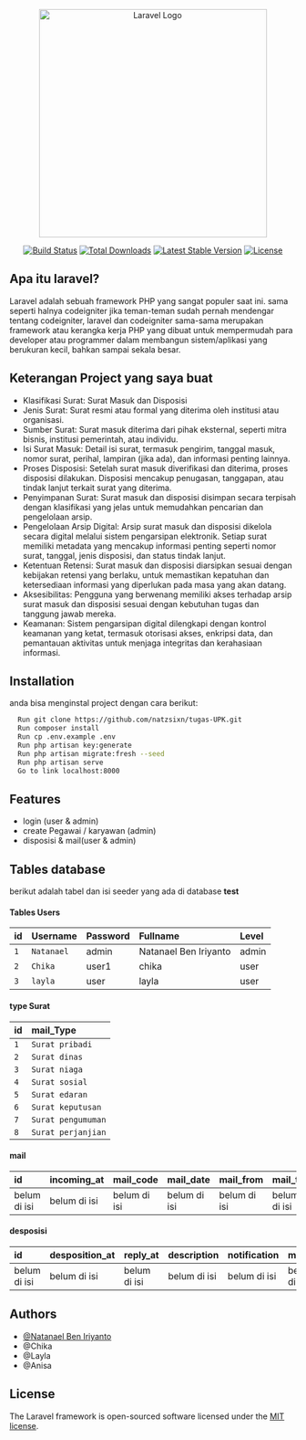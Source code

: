 <p align="center"><a href="https://laravel.com" target="_blank"><img src="https://raw.githubusercontent.com/laravel/art/master/logo-lockup/5%20SVG/2%20CMYK/1%20Full%20Color/laravel-logolockup-cmyk-red.svg" width="400" alt="Laravel Logo"></a></p>

<p align="center">
<a href="https://github.com/laravel/framework/actions"><img src="https://github.com/laravel/framework/workflows/tests/badge.svg" alt="Build Status"></a>
<a href="https://packagist.org/packages/laravel/framework"><img src="https://img.shields.io/packagist/dt/laravel/framework" alt="Total Downloads"></a>
<a href="https://packagist.org/packages/laravel/framework"><img src="https://img.shields.io/packagist/v/laravel/framework" alt="Latest Stable Version"></a>
<a href="https://packagist.org/packages/laravel/framework"><img src="https://img.shields.io/packagist/l/laravel/framework" alt="License"></a>
</p>


## Apa itu laravel?

Laravel adalah sebuah framework PHP yang sangat populer saat ini. sama seperti halnya codeigniter jika teman-teman sudah pernah mendengar tentang codeigniter, laravel dan codeigniter sama-sama merupakan framework atau kerangka kerja PHP yang dibuat untuk mempermudah para developer atau programmer dalam membangun sistem/aplikasi yang berukuran kecil, bahkan sampai sekala besar.


## Keterangan Project yang saya buat

* Klasifikasi Surat: Surat Masuk dan Disposisi
* Jenis Surat: Surat resmi atau formal yang diterima oleh institusi atau organisasi.
* Sumber Surat: Surat masuk diterima dari pihak eksternal, seperti mitra bisnis, institusi pemerintah, atau individu.
* Isi Surat Masuk: Detail isi surat, termasuk pengirim, tanggal masuk, nomor surat, perihal, lampiran (jika ada), dan informasi penting lainnya.
* Proses Disposisi: Setelah surat masuk diverifikasi dan diterima, proses disposisi dilakukan. Disposisi mencakup penugasan, tanggapan, atau tindak lanjut terkait surat yang diterima.
* Penyimpanan Surat: Surat masuk dan disposisi disimpan secara terpisah dengan klasifikasi yang jelas untuk memudahkan pencarian dan pengelolaan arsip.
* Pengelolaan Arsip Digital: Arsip surat masuk dan disposisi dikelola secara digital melalui sistem pengarsipan elektronik. Setiap surat memiliki metadata yang mencakup informasi penting seperti nomor surat, tanggal, jenis disposisi, dan status tindak lanjut.
* Ketentuan Retensi: Surat masuk dan disposisi diarsipkan sesuai dengan kebijakan retensi yang berlaku, untuk memastikan kepatuhan dan ketersediaan informasi yang diperlukan pada masa yang akan datang.
* Aksesibilitas: Pengguna yang berwenang memiliki akses terhadap arsip surat masuk dan disposisi sesuai dengan kebutuhan tugas dan tanggung jawab mereka.
* Keamanan: Sistem pengarsipan digital dilengkapi dengan kontrol keamanan yang ketat, termasuk otorisasi akses, enkripsi data, dan pemantauan aktivitas untuk menjaga integritas dan kerahasiaan informasi.
## Installation

anda bisa menginstal project dengan cara berikut:

```Bash
  Run git clone https://github.com/natzsixn/tugas-UPK.git
  Run composer install
  Run cp .env.example .env
  Run php artisan key:generate
  Run php artisan migrate:fresh --seed
  Run php artisan serve
  Go to link localhost:8000
```
    
## Features

- login (user & admin)
- create Pegawai / karyawan (admin)
- disposisi & mail(user & admin)


## Tables database

berikut adalah tabel dan isi seeder yang ada di database **test**

#### Tables Users

| id | Username | Password | Fullname |Level | 
| :-------- | :------- |  :-------  | :------- | :------- |
| `1` | `Natanael` | admin | Natanael Ben Iriyanto | admin |
| `2` | `Chika` | user1 | chika | user |
| `3` | `layla` | user | layla | user |


#### type Surat

| id | mail_Type     |
| :-------- | :------- |
| `1`      | `Surat pribadi` |
| `2`      | `Surat dinas` |
| `3`      | `Surat niaga` |
| `4`      | `Surat sosial` |
| `5`      | `Surat edaran` |
| `6`      | `Surat keputusan` |
| `7`      | `Surat pengumuman` |
| `8`      | `Surat perjanjian` |

#### mail

| id | incoming_at | mail_code | mail_date | mail_from | mail_to | mail_subject | description| file_upload | mail_typeid | userid |
| :-------- | :------- | :-------  | :------- | :-------  | :------- | :------- | :------- | :-------  | :-------  | :------- | 
| belum di isi | belum di isi| belum di isi | belum di isi | belum di isi | belum di isi | belum di isi | belum di isi | belum di isi | belum di isi | belum di isi |


#### desposisi

| id | desposition_at | reply_at | description | notification | mail_id | user_id | status|
| :-------- | :------- | :-------  | :------- | :-------- | :------- | :-------  | :------- |  
| belum di isi | belum di isi| belum di isi | belum di isi | belum di isi | belum di isi | belum di isi | belum di isi | 



## Authors

- [@Natanael Ben Iriyanto](https://github.com/natzsixn)
- @Chika
- @Layla
- @Anisa


## License

The Laravel framework is open-sourced software licensed under the [MIT license](https://opensource.org/licenses/MIT).
